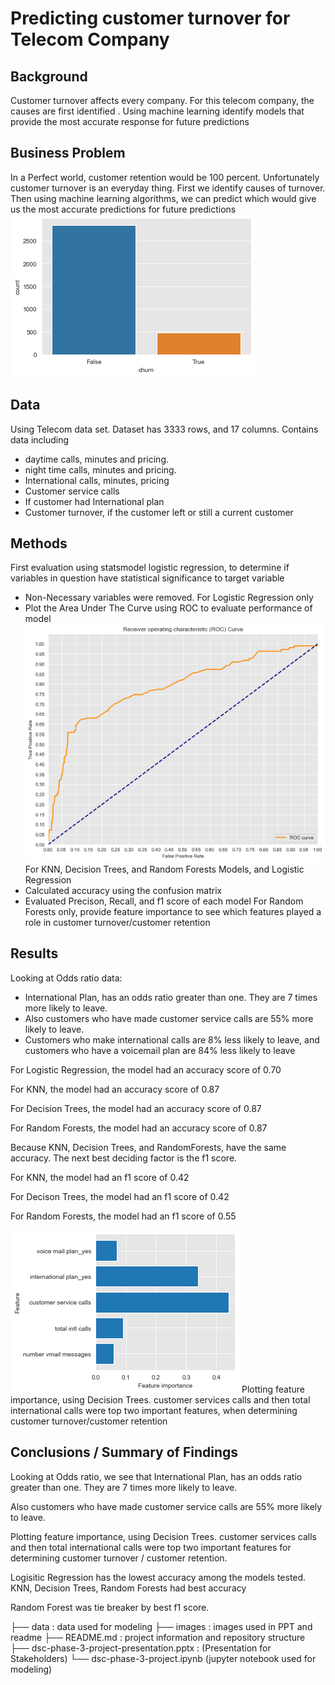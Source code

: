 # Predicting customer turnover for Telecom Company


## Background
Customer turnover affects every company.  For this telecom company, the causes are first identified . Using machine learning identify models that provide the most accurate response for future predictions


## Business Problem
In a Perfect world, customer retention would be 100 percent. Unfortunately customer turnover is an everyday thing. First we identify causes of turnover. Then using machine learning algorithms, we can predict which would give us the most accurate predictions for future predictions
![](churn_counts.png)


## Data
Using Telecom data set. Dataset has 3333 rows, and 17 columns.
Contains data including 
- daytime calls, minutes and pricing.
- night time calls, minutes and pricing.
- International calls, minutes, pricing
- Customer service calls
- If customer had International plan
- Customer turnover, if the customer left or still a current customer

## Methods
First evaluation using statsmodel logistic regression, to determine if variables in question have statistical significance to target variable
- Non-Necessary variables were removed.
For Logistic Regression only
- Plot the Area Under The Curve using ROC to evaluate performance of model
![](ROC_CURVE.png)
For KNN, Decision Trees, and Random Forests Models, and Logistic Regression
- Calculated accuracy using the confusion matrix
- Evaluated Precison, Recall, and f1 score of each model
For Random Forests only, provide feature importance to see which features played a role in customer turnover/customer retention


## Results
Looking at Odds ratio data:
- International Plan, has an odds ratio greater than one. They are 7 times more likely to leave.
- Also customers who have made customer service calls are 55% more likely to leave.
- Customers who make international calls are 8% less likely to leave, and customers who have a voicemail plan are 84% less likely to leave

For Logistic Regression, the model had an accuracy score of 0.70

For KNN, the model had an accuracy score of 0.87

For Decision Trees, the model had an accuracy score of 0.87

For Random Forests, the model had an accuracy score of 0.87

Because KNN, Decision Trees, and RandomForests, have the same accuracy. The next best deciding factor is the f1 score.

For KNN, the model had an f1 score of 0.42

For Decison Trees, the model had an f1 score of 0.42

For Random Forests, the model had an f1 score of 0.55

![](Feature_importance.png)
Plotting feature importance, using Decision Trees. customer services calls and then total international calls were top two important features, when determining customer turnover/customer retention


## Conclusions / Summary of Findings
Looking at Odds ratio, we see that International Plan, has an odds ratio greater than one. They are 7 times more likely to leave.

Also customers who have made customer service calls are 55% more likely to leave.

Plotting feature importance, using Decision Trees. customer services calls and then total international calls were top two important features for determining customer turnover / customer retention. 

Logisitic Regression has the lowest accuracy among the models tested. KNN, Decision Trees, Random Forests had best accuracy

Random Forest was tie breaker by best f1 score.




├── data : data used for modeling
├── images : images used in PPT and readme
├── README.md : project information and repository structure
├── dsc-phase-3-project-presentation.pptx : (Presentation for Stakeholders)
└── dsc-phase-3-project.ipynb (jupyter notebook used for modeling)

